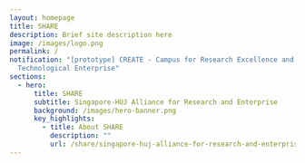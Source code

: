 ```yaml
---
layout: homepage
title: SHARE
description: Brief site description here
image: /images/logo.png
permalink: /
notification: "[prototype] CREATE - Campus for Research Excellence and
  Technological Enterprise"
sections:
  - hero:
      title: SHARE
      subtitle: Singapore-HUJ Alliance for Research and Enterprise
      background: /images/hero-banner.png
      key_highlights:
        - title: About SHARE
          description: ""
          url: /share/singapore-huj-alliance-for-research-and-enterprise-share/
---
```


